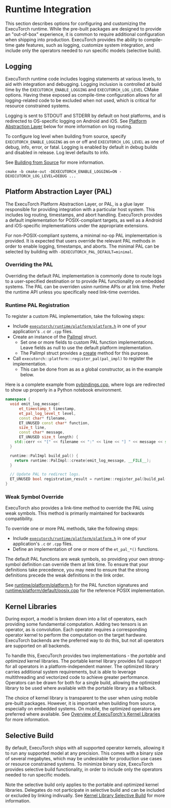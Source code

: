 # Runtime Integration

This section describes options for configuring and customizing the ExecuTorch runtime. While the pre-built packages are designed to provide an "out-of-box" experience, it is common to require additional configuration when shipping into production. ExecuTorch provides the ability to compile-time gate features, such as logging, customize system integration, and include only the operators needed to run specific models (selective build).

## Logging

ExecuTorch runtime code includes logging statements at various levels, to aid with integration and debugging. Logging inclusion is controlled at build time by the `EXECUTORCH_ENABLE_LOGGING` and `EXECUTORCH_LOG_LEVEL` CMake options. Having these exposed as compile-time configuration allows for all logging-related code to be excluded when not used, which is critical for resource constrained systems.

Logging is sent to STDOUT and STDERR by default on host platforms, and is redirected to OS-specific logging on Android and iOS. See [Platform Abstraction Layer](#platform-abstraction-layer-pal) below for more information on log routing.

To configure log level when building from source, specify `EXECUTORCH_ENABLE_LOGGING` as on or off and `EXECUTORCH_LOG_LEVEL` as one of debug, info, error, or fatal. Logging is enabled by default in debug builds and disabled in release. Log level defaults to info.

See [Building from Source](using-executorch-building-from-source.md) for more information.

```
cmake -b cmake-out -DEXECUTORCH_ENABLE_LOGGING=ON -DEXECUTORCH_LOG_LEVEL=DEBUG ...
```

## Platform Abstraction Layer (PAL)

The ExecuTorch Platform Abstraction Layer, or PAL, is a glue layer responsible for providing integration with a particular host system. This includes log routing, timestamps, and abort handling. ExecuTorch provides a default implementation for POSIX-compliant targets, as well as a Android and iOS-specific implementations under the appropriate extensions.

For non-POSIX-compliant systems, a minimal no-op PAL implementation is provided. It is expected that users override the relevant PAL methods in order to enable logging, timestamps, and aborts. The minimal PAL can be selected by building with `-DEXECUTORCH_PAL_DEFAULT=minimal`.

### Overriding the PAL

Overriding the default PAL implementation is commonly done to route logs to a user-specified destination or to provide PAL functionality on embedded systems. The PAL can be overriden usinn runtime APIs or at link time. Prefer the runtime API unless you specifically need link-time overrides.

### Runtime PAL Registration

To register a custom PAL implementation, take the following steps:

- Include
  [`executorch/runtime/platform/platform.h`](https://github.com/pytorch/executorch/blob/main/runtime/platform/platform.h)
  in one of your application's `.c` or `.cpp` files.
- Create an instance of the [PalImpl](https://github.com/pytorch/executorch/blob/7b39a0ce63bfb5124d4d29cfb6c8af85a3c580ba/runtime/platform/platform.h#L163) struct.
  - Set one or more fields to custom PAL function implementations. Leave fields as null to use the default platform implementation.
  - The PalImpl struct provides a [create](https://github.com/pytorch/executorch/blob/7b39a0ce63bfb5124d4d29cfb6c8af85a3c580ba/runtime/platform/platform.h#L168) method for this purpose.
- Call `executorch::platform::register_pal(pal_impl)` to register the implementation.
  - This can be done from as as a global constructor, as in the example below.

Here is a complete example from [pybindings.cpp](https://github.com/pytorch/executorch/blob/7b39a0ce63bfb5124d4d29cfb6c8af85a3c580ba/extension/pybindings/pybindings.cpp#L1178), where logs are redirected to show up properly in a Python notebook environment.

```cpp
namespace {
  void emit_log_message(
      et_timestamp_t timestamp,
      et_pal_log_level_t level,
      const char* filename,
      ET_UNUSED const char* function,
      size_t line,
      const char* message,
      ET_UNUSED size_t length) {
    std::cerr << "[" << filename << ":" << line << "] " << message << std::endl;
  }

  runtime::PalImpl build_pal() {
    return runtime::PalImpl::create(emit_log_message, __FILE__);
  }

  // Update PAL to redirect logs.
  ET_UNUSED bool registration_result = runtime::register_pal(build_pal());
}
```

### Weak Symbol Override
ExecuTorch also provides a link-time method to override the PAL using weak symbols. This method is primarily maintained for backwards compatibility.

To override one or more PAL methods, take the following steps:

- Include
  [`executorch/runtime/platform/platform.h`](https://github.com/pytorch/executorch/blob/main/runtime/platform/platform.h)
  in one of your application's `.c` or `.cpp` files.
- Define an implementation of one or more of the `et_pal_*()` functions.

The default PAL functions are weak symbols, so providing your own strong-symbol
definition can override them at link time. To ensure that your definitions take
precedence, you may need to ensure that the strong definitions precede the weak
definitions in the link order.

See [runtime/platform/platform.h](https://github.com/pytorch/executorch/blob/main/runtime/platform/platform.h) for the PAL function signatures and [runtime/platform/default/posix.cpp](https://github.com/pytorch/executorch/blob/main/runtime/platform/default/posix.cpp) for the reference POSIX implementation.

## Kernel Libraries

During export, a model is broken down into a list of operators, each providing some fundamental computation. Adding two tensors is an operator, as is convolution. Each operator requires a corresponding operator kernel to perform the computation on the target hardware. ExecuTorch backends are the preferred way to do this, but not all operators are supported on all backends.

To handle this, ExecuTorch provides two implementations - the *portable* and *optimized* kernel libraries. The portable kernel library provides full support for all operators in a platform-independent manner. The optimized library carries additional system requirements, but is able to leverage multithreading and vectorized code to achieve greater performance. Operators can be drawn for both for a single build, allowing the optimized library to be used where available with the portable library as a fallback.

The choice of kernel library is transparent to the user when using mobile pre-built packages. However, it is important when building from source, especially on embedded systems. On mobile, the optimized operators are preferred where available. See [Overview of ExecuTorch's Kernel Libraries](kernel-library-overview.md) for more information.

## Selective Build

By default, ExecuTorch ships with all supported operator kernels, allowing it to run any supported model at any precision. This comes with a binary size of several megabytes, which may be undesirable for production use cases or resource constrained systems. To minimize binary size, ExecuTorch provides selective build functionality, in order to include only the operators needed to run specific models.

Note the selective build only applies to the portable and optimized kernel libraries. Delegates do not participate in selective build and can be included or excluded by linking indivually. See [Kernel Library Selective Build](kernel-library-selective-build.md) for more information.
